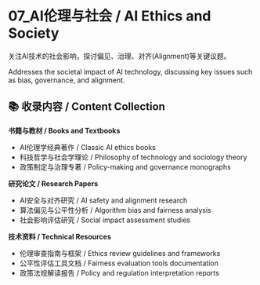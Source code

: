 # 07_AI伦理与社会 / AI Ethics and Society

关注AI技术的社会影响，探讨偏见、治理、对齐(Alignment)等关键议题。

Addresses the societal impact of AI technology, discussing key issues such as bias, governance, and alignment.

## 📚 收录内容 / Content Collection

**书籍与教材 / Books and Textbooks**
- AI伦理学经典著作 / Classic AI ethics books
- 科技哲学与社会学理论 / Philosophy of technology and sociology theory
- 政策制定与治理专著 / Policy-making and governance monographs

**研究论文 / Research Papers**
- AI安全与对齐研究 / AI safety and alignment research
- 算法偏见与公平性分析 / Algorithm bias and fairness analysis
- 社会影响评估研究 / Social impact assessment studies

**技术资料 / Technical Resources**
- 伦理审查指南与框架 / Ethics review guidelines and frameworks
- 公平性评估工具文档 / Fairness evaluation tools documentation
- 政策法规解读报告 / Policy and regulation interpretation reports